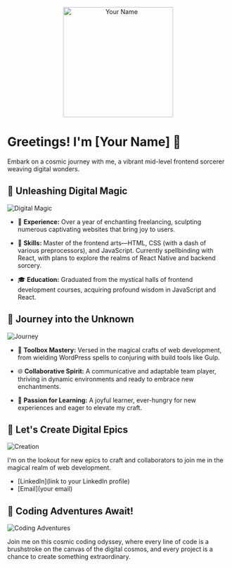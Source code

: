 <p align="center">
  <img src="your-vibrant-pic.jpg" alt="Your Name" width="250"/>
</p>

# Greetings! I'm [Your Name] 🚀

Embark on a cosmic journey with me, a vibrant mid-level frontend sorcerer weaving digital wonders.

## 🌈 Unleashing Digital Magic

![Digital Magic](digital-magic.gif)

- 💼 **Experience:** Over a year of enchanting freelancing, sculpting numerous captivating websites that bring joy to users.

- 🚀 **Skills:** Master of the frontend arts—HTML, CSS (with a dash of various preprocessors), and JavaScript. Currently spellbinding with React, with plans to explore the realms of React Native and backend sorcery.

- 🎓 **Education:** Graduated from the mystical halls of frontend development courses, acquiring profound wisdom in JavaScript and React.

## 🌟 Journey into the Unknown

![Journey](journey-pic.jpg)

- 🧰 **Toolbox Mastery:** Versed in the magical crafts of web development, from wielding WordPress spells to conjuring with build tools like Gulp.

- 🌐 **Collaborative Spirit:** A communicative and adaptable team player, thriving in dynamic environments and ready to embrace new enchantments.

- 🚀 **Passion for Learning:** A joyful learner, ever-hungry for new experiences and eager to elevate my craft.

## 🌟 Let's Create Digital Epics

![Creation](creation-pic.jpg)

I'm on the lookout for new epics to craft and collaborators to join me in the magical realm of web development.

- [LinkedIn](link to your LinkedIn profile)
- [Email](your email)

## 🚀 Coding Adventures Await!

![Coding Adventures](coding-adventures.gif)

Join me on this cosmic coding odyssey, where every line of code is a brushstroke on the canvas of the digital cosmos, and every project is a chance to create something extraordinary.
